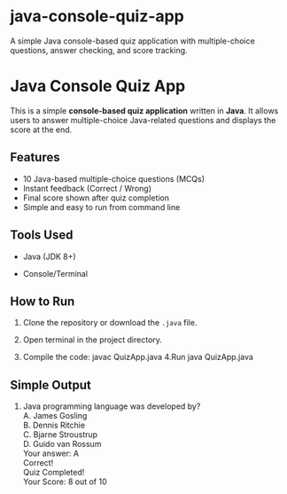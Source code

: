# java-console-quiz-app
A simple Java console-based quiz application with multiple-choice questions, answer checking, and score tracking.
# Java Console Quiz App 
This is a simple **console-based quiz application** written in **Java**. It allows users to answer multiple-choice Java-related questions and displays the score at the end.

## Features

- 10 Java-based multiple-choice questions (MCQs)
- Instant feedback (Correct / Wrong)
- Final score shown after quiz completion
- Simple and easy to run from command line

## Tools Used

- Java (JDK 8+)
  
- Console/Terminal
## How to Run

1. Clone the repository or download the `.java` file.
   
3. Open terminal in the project directory.
   
5. Compile the code:
   javac QuizApp.java
4.Run
   java QuizApp.java
## Simple Output
1. Java programming language was developed by? <br>
A. James Gosling <br>
B. Dennis Ritchie <br>
C. Bjarne Stroustrup <br>
D. Guido van Rossum <br>
Your answer: A <br>
Correct! <br>
Quiz Completed! <br>
Your Score: 8 out of 10

